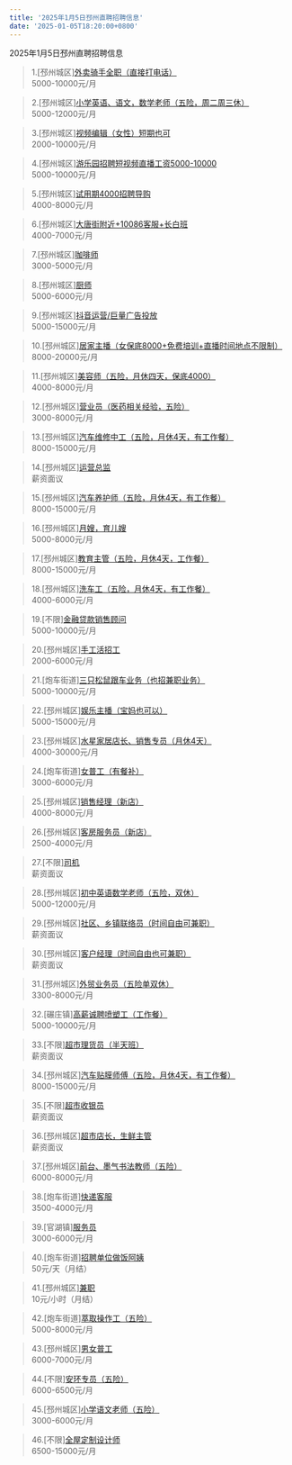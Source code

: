 ```yaml
---
title: '2025年1月5日邳州直聘招聘信息'
date: '2025-01-05T18:20:00+0800'
---
```

2025年1月5日邳州直聘招聘信息
<!--more-->
>1.[邳州城区][外卖骑手全职（直接打电话）](https://www.pizhouzhipin.com/job/25304)<br>
>5000-10000元/月

>2.[邳州城区][小学英语、语文，数学老师（五险，周二周三休）](https://www.pizhouzhipin.com/job/26774)<br>
>5000-12000元/月

>3.[邳州城区][视频编辑（女性）短期也可](https://www.pizhouzhipin.com/job/37420)<br>
>2000-10000元/月

>4.[邳州城区][游乐园招聘短视频直播工资5000-10000](https://www.pizhouzhipin.com/job/38754)<br>
>5000-10000元/月

>5.[邳州城区][试用期4000招聘导购](https://www.pizhouzhipin.com/job/24762)<br>
>4000-8000元/月

>6.[邳州城区][大唐街附近+10086客服+长白班](https://www.pizhouzhipin.com/job/22961)<br>
>4000-7000元/月

>7.[邳州城区][咖啡师](https://www.pizhouzhipin.com/job/38228)<br>
>3000-5000元/月

>8.[邳州城区][厨师](https://www.pizhouzhipin.com/job/36374)<br>
>5000-6000元/月

>9.[邳州城区][抖音运营/巨量广告投放](https://www.pizhouzhipin.com/job/36893)<br>
>5000-15000元/月

>10.[邳州城区][居家主播（女保底8000+免费培训+直播时间地点不限制）](https://www.pizhouzhipin.com/job/38690)<br>
>8000-20000元/月

>11.[邳州城区][美容师（五险，月休四天，保底4000）](https://www.pizhouzhipin.com/job/38662)<br>
>4000-8000元/月

>12.[邳州城区][营业员（医药相关经验，五险）](https://www.pizhouzhipin.com/job/8040)<br>
>3000-8000元/月

>13.[邳州城区][汽车维修中工（五险，月休4天，有工作餐）](https://www.pizhouzhipin.com/job/27994)<br>
>8000-15000元/月

>14.[邳州城区][运营总监](https://www.pizhouzhipin.com/job/38780)<br>
>薪资面议

>15.[邳州城区][汽车养护师（五险，月休4天，有工作餐）](https://www.pizhouzhipin.com/job/27993)<br>
>8000-15000元/月

>16.[邳州城区][月嫂，育儿嫂](https://www.pizhouzhipin.com/job/38339)<br>
>5000-8000元/月

>17.[邳州城区][教育主管（五险，月休4天，工作餐）](https://www.pizhouzhipin.com/job/35888)<br>
>8000-15000元/月

>18.[邳州城区][洗车工（五险，月休4天，有工作餐）](https://www.pizhouzhipin.com/job/27992)<br>
>4000-6000元/月

>19.[不限][金融贷款销售顾问](https://www.pizhouzhipin.com/job/38141)<br>
>5000-10000元/月

>20.[邳州城区][手工活招工](https://www.pizhouzhipin.com/job/38683)<br>
>2000-6000元/月

>21.[炮车街道][三只松鼠跟车业务（也招兼职业务）](https://www.pizhouzhipin.com/job/38357)<br>
>5000-10000元/月

>22.[邳州城区][娱乐主播（宝妈也可以）](https://www.pizhouzhipin.com/job/36359)<br>
>5000-15000元/月

>23.[邳州城区][水星家居店长、销售专员（月休4天）](https://www.pizhouzhipin.com/job/36235)<br>
>4000-30000元/月

>24.[炮车街道][女普工（有餐补）](https://www.pizhouzhipin.com/job/35718)<br>
>3000-6000元/月

>25.[邳州城区][销售经理（新店）](https://www.pizhouzhipin.com/job/38217)<br>
>4000-8000元/月

>26.[邳州城区][客房服务员（新店）](https://www.pizhouzhipin.com/job/38216)<br>
>2500-4000元/月

>27.[不限][司机](https://www.pizhouzhipin.com/job/38661)<br>
>薪资面议

>28.[邳州城区][初中英语数学老师（五险，双休）](https://www.pizhouzhipin.com/job/26775)<br>
>5000-12000元/月

>29.[邳州城区][社区、乡镇联络员（时间自由可兼职）](https://www.pizhouzhipin.com/job/38786)<br>
>薪资面议

>30.[邳州城区][客户经理（时间自由也可兼职）](https://www.pizhouzhipin.com/job/38781)<br>
>薪资面议

>31.[邳州城区][外贸业务员（五险单双休）](https://www.pizhouzhipin.com/job/38450)<br>
>3300-8000元/月

>32.[碾庄镇][高薪诚聘喷塑工（工作餐）](https://www.pizhouzhipin.com/job/33451)<br>
>5000-10000元/月

>33.[不限][超市理货员（半天班）](https://www.pizhouzhipin.com/job/38809)<br>
>薪资面议

>34.[邳州城区][汽车贴膜师傅（五险，月休4天，有工作餐）](https://www.pizhouzhipin.com/job/29530)<br>
>8000-15000元/月

>35.[不限][超市收银员](https://www.pizhouzhipin.com/job/38810)<br>
>薪资面议

>36.[邳州城区][超市店长，生鲜主管](https://www.pizhouzhipin.com/job/38806)<br>
>薪资面议

>37.[邳州城区][前台、墨气书法教师（五险）](https://www.pizhouzhipin.com/job/25491)<br>
>6000-8000元/月

>38.[炮车街道][快递客服](https://www.pizhouzhipin.com/job/30626)<br>
>3500-4000元/月

>39.[官湖镇][服务员](https://www.pizhouzhipin.com/job/38791)<br>
>3000-6000元/月

>40.[炮车街道][招聘单位做饭阿姨](https://www.pizhouzhipin.com/job/38839)<br>
>50元/天（月结）

>41.[邳州城区][兼职](https://www.pizhouzhipin.com/job/37336)<br>
>10元/小时（月结）

>42.[炮车街道][萃取操作工（五险）](https://www.pizhouzhipin.com/job/29993)<br>
>5000-8000元/月

>43.[邳州城区][男女普工](https://www.pizhouzhipin.com/job/2859)<br>
>6000-7000元/月

>44.[不限][安环专员（五险）](https://www.pizhouzhipin.com/job/37745)<br>
>6000-6500元/月

>45.[邳州城区][小学语文老师（五险）](https://www.pizhouzhipin.com/job/35337)<br>
>3000-6000元/月

>46.[不限][全屋定制设计师](https://www.pizhouzhipin.com/job/34343)<br>
>6500-15000元/月

